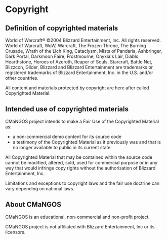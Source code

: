 Copyright
=========

Definition of copyrighted materials
-----------------------------------

World of Warcraft® ©2004 Blizzard Entertainment, Inc. All rights reserved.
World of Warcraft, WoW, Warcraft, The Frozen Throne, The Burning Crusade, Wrath of the Lich King, Cataclysm, Mists of Pandaria, Ashbringer, Dark Portal, Darkmoon Faire, Frostmourne, Onyxia's Lair, Diablo, Hearthstone, Heroes of Azeroth, Reaper of Souls, Starcraft, Battle Net, Blizzcon, Glider, Blizzard and Blizzard Entertainment are trademarks or registered trademarks of Blizzard Entertainment, Inc. in the U.S. and/or other countries.

All content and materials protected by copyright are here after called Copyrighted Material.

Intended use of copyrighted materials
-------------------------------------

CMaNGOS project intends to make a Fair Use of the Copyrighted Material as:
- a non-commercial demo content for its source code
- a testimony of the Copyrighted Material as it previously was and that is no longer available to public in its current state

All Copyrighted Material that may be contained within the source code cannot be modified, altered, sold, used for commercial purpose or in any way that would infringe copy rights without the authorisation of Blizzard Entertainment, Inc.

Limitations and exceptions to copyright laws and the fair use doctrine can vary depending on national laws.

About CMaNGOS
-------------

CMaNGOS is an educational, non-commercial and non-profit project.

CMaNGOS project is not affiliated with Blizzard Entertainment, Inc or its licensors.
